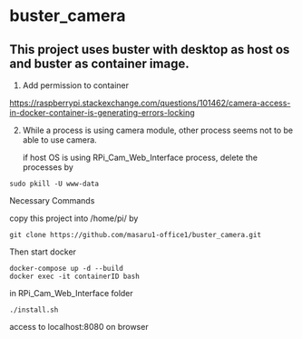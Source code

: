 # buster_camera

## This project uses buster with desktop as host os and buster as container image.

1. Add permission to container

https://raspberrypi.stackexchange.com/questions/101462/camera-access-in-docker-container-is-generating-errors-locking

2. While a process is using camera module, other process seems not to be able to use camera.

   if host OS is using RPi_Cam_Web_Interface process, delete the processes by
```
sudo pkill -U www-data
```

Necessary Commands

copy this project into /home/pi/ by
```
git clone https://github.com/masaru1-office1/buster_camera.git
```
Then start docker
```
docker-compose up -d --build
docker exec -it containerID bash
```
in RPi_Cam_Web_Interface folder
```
./install.sh
```
access to localhost:8080 on browser

